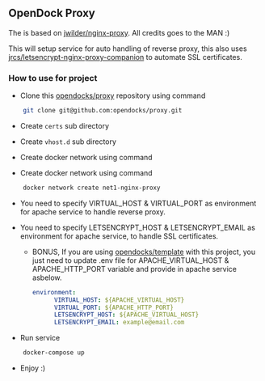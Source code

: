 ## OpenDock Proxy

The is based on  [jwilder/nginx-proxy](https://github.com/jwilder/nginx-proxy). All credits goes to the MAN :)

This will setup service for auto handling of reverse proxy, this also uses [jrcs/letsencrypt-nginx-proxy-companion](https://github.com/JrCs/docker-letsencrypt-nginx-proxy-companion) to automate SSL certificates.

### How to use for project
- Clone this [opendocks/proxy](https://github.com/opendocks/proxy) repository using command 
```bash
    git clone git@github.com:opendocks/proxy.git
```
- Create `certs` sub directory

- Create `vhost.d` sub directory

- Create docker network using command

- Create docker network using command
```bash
    docker network create net1-nginx-proxy
```

- You need to specify VIRTUAL_HOST & VIRTUAL_PORT as environment for apache service to handle reverse proxy. 

- You need to specify LETSENCRYPT_HOST & LETSENCRYPT_EMAIL as environment for apache service, to handle SSL certificates.

    - BONUS, If you are using [opendocks/template](https://github.com/opendocks/template) with this project, you just need to update .env file for APACHE_VIRTUAL_HOST & APACHE_HTTP_PORT variable and provide in apache service asbelow.
    
        ```yaml
        environment:
              VIRTUAL_HOST: ${APACHE_VIRTUAL_HOST}
              VIRTUAL_PORT: ${APACHE_HTTP_PORT}
              LETSENCRYPT_HOST: ${APACHE_VIRTUAL_HOST}
              LETSENCRYPT_EMAIL: example@email.com
        ```
      
- Run service
```bash
    docker-compose up
```

- Enjoy :)


